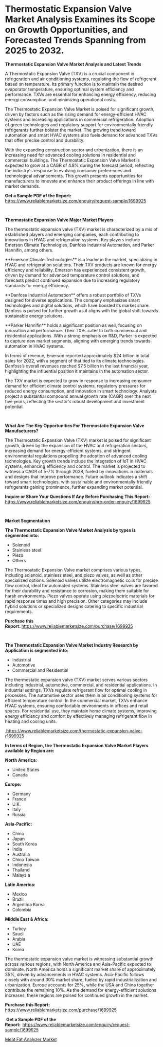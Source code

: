 <p><h1>Thermostatic Expansion Valve Market Analysis Examines its Scope on Growth Opportunities, and Forecasted Trends Spanning from 2025 to 2032.</h1></p><p><strong>Thermostatic Expansion Valve Market Analysis and Latest Trends</strong></p>
<p><p>A Thermostatic Expansion Valve (TXV) is a crucial component in refrigeration and air conditioning systems, regulating the flow of refrigerant based on temperature. Its primary function is to maintain the desired evaporator temperature, ensuring optimal system efficiency and performance. TXVs are essential for enhancing energy efficiency, reducing energy consumption, and minimizing operational costs.</p><p>The Thermostatic Expansion Valve Market is poised for significant growth, driven by factors such as the rising demand for energy-efficient HVAC systems and increasing applications in commercial refrigeration. Adoption of green technologies and regulatory support for environmentally friendly refrigerants further bolster the market. The growing trend toward automation and smart HVAC systems also fuels demand for advanced TXVs that offer precise control and durability.</p><p>With the expanding construction sector and urbanization, there is an increasing need for advanced cooling solutions in residential and commercial buildings. The Thermostatic Expansion Valve Market is expected to grow at a CAGR of 4.8% during the forecast period, reflecting the industry's response to evolving consumer preferences and technological advancements. This growth presents opportunities for manufacturers to innovate and enhance their product offerings in line with market demands.</p></p>
<p><strong>Get a Sample PDF of the Report:&nbsp;</strong> <a href="https://www.reliablemarketsize.com/enquiry/request-sample/1699925?utm_campaign=2626&utm_medium=2&utm_source=Github&utm_content=ia&utm_term=08042025&utm_id=thermostatic-expansion-valve">https://www.reliablemarketsize.com/enquiry/request-sample/1699925</a></p>
<p>&nbsp;</p>
<p><strong>Thermostatic Expansion Valve Major Market Players</strong></p>
<p><p>The thermostatic expansion valve (TXV) market is characterized by a mix of established players and emerging companies, each contributing to innovations in HVAC and refrigeration systems. Key players include Emerson Climate Technologies, Danfoss Industrial Automation, and Parker Hannifin, among others.</p><p>**Emerson Climate Technologies** is a leader in the market, specializing in HVAC and refrigeration solutions. Their TXV products are known for energy efficiency and reliability. Emerson has experienced consistent growth, driven by demand for advanced temperature control solutions, and forecasts predict continued expansion due to increasing regulatory standards for energy efficiency.</p><p>**Danfoss Industrial Automation** offers a robust portfolio of TXVs designed for diverse applications. The company emphasizes smart technologies and digital solutions, which have boosted its market share. Danfoss is poised for further growth as it aligns with the global shift towards sustainable energy solutions.</p><p>**Parker Hannifin** holds a significant position as well, focusing on innovation and performance. Their TXVs cater to both commercial and residential applications. With a strong emphasis on R&D, Parker is expected to capture new market segments, aligning with emerging trends towards automation in HVAC systems.</p><p>In terms of revenue, Emerson reported approximately $24 billion in total sales for 2022, with a segment of that tied to its climate technologies. Danfoss’s overall revenues reached $7.5 billion in the last financial year, highlighting the influential position it maintains in the automation sector.</p><p>The TXV market is expected to grow in response to increasing consumer demand for efficient climate control systems, regulatory pressures for reduced energy consumption, and innovation in smart technology. Analysts project a substantial compound annual growth rate (CAGR) over the next five years, reflecting the sector's robust development and investment potential.</p></p>
<p>&nbsp;</p>
<p><strong>What Are The Key Opportunities For Thermostatic Expansion Valve Manufacturers?</strong></p>
<p><p>The Thermostatic Expansion Valve (TXV) market is poised for significant growth, driven by the expansion of the HVAC and refrigeration sectors, increasing demand for energy-efficient systems, and stringent environmental regulations propelling the adoption of advanced cooling technologies. Key growth trends include the integration of IoT in HVAC systems, enhancing efficiency and control. The market is projected to witness a CAGR of 5-7% through 2028, fueled by innovations in materials and designs that improve performance. Future outlook indicates a shift toward smart technologies, with sustainable and environmentally friendly refrigerants gaining prominence, further expanding market potential.</p></p>
<p><strong>Inquire or Share Your Questions If Any Before Purchasing This Report:</strong> <a href="https://www.reliablemarketsize.com/enquiry/pre-order-enquiry/1699925?utm_campaign=2626&utm_medium=2&utm_source=Github&utm_content=ia&utm_term=08042025&utm_id=thermostatic-expansion-valve">https://www.reliablemarketsize.com/enquiry/pre-order-enquiry/1699925</a></p>
<p>&nbsp;</p>
<p><strong>Market Segmentation</strong></p>
<p><strong>The Thermostatic Expansion Valve Market Analysis by types is segmented into:</strong></p>
<p><ul><li>Solenoid</li><li>Stainless steel</li><li>Piezo</li><li>Others</li></ul></p>
<p><p>The Thermostatic Expansion Valve market comprises various types, including solenoid, stainless steel, and piezo valves, as well as other specialized options. Solenoid valves utilize electromagnetic coils for precise flow control, ideal for automated systems. Stainless steel valves are favored for their durability and resistance to corrosion, making them suitable for harsh environments. Piezo valves operate using piezoelectric materials for rapid response times and high precision. Other categories may include hybrid solutions or specialized designs catering to specific industrial requirements.</p></p>
<p><strong>Purchase this Report:&nbsp;</strong><a href="https://www.reliablemarketsize.com/purchase/1699925?utm_campaign=2626&utm_medium=2&utm_source=Github&utm_content=ia&utm_term=08042025&utm_id=thermostatic-expansion-valve">https://www.reliablemarketsize.com/purchase/1699925</a></p>
<p>&nbsp;</p>
<p><strong>The Thermostatic Expansion Valve Market Industry Research by Application is segmented into:</strong></p>
<p><ul><li>Industrial</li><li>Automotive</li><li>Commercial and Residential</li></ul></p>
<p><p>The thermostatic expansion valve (TXV) market serves various sectors including industrial, automotive, commercial, and residential applications. In industrial settings, TXVs regulate refrigerant flow for optimal cooling in processes. The automotive sector uses them in air conditioning systems for efficient temperature control. In the commercial market, TXVs enhance HVAC systems, ensuring comfortable environments in offices and retail spaces. For residential use, they maintain home climate systems, improving energy efficiency and comfort by effectively managing refrigerant flow in heating and cooling units.</p></p>
<p><a href="https://www.reliablemarketsize.com/thermostatic-expansion-valve-r1699925?utm_campaign=2626&utm_medium=2&utm_source=Github&utm_content=ia&utm_term=08042025&utm_id=thermostatic-expansion-valve">&nbsp;https://www.reliablemarketsize.com/thermostatic-expansion-valve-r1699925</a></p>
<p><strong>In terms of Region, the Thermostatic Expansion Valve Market Players available by Region are:</strong></p>
<p>
    <p> <strong> North America: </strong>
        <ul>
            <li>United States</li>
            <li>Canada</li>
        </ul>
        </p> 
    <p> <strong> Europe: </strong>
        <ul>
            <li>Germany</li>
            <li>France</li>
            <li>U.K.</li>
            <li>Italy</li>
            <li>Russia</li>
        </ul>
        </p> 
    <p> <strong> Asia-Pacific: </strong>
        <ul>
            <li>China</li>
            <li>Japan</li>
            <li>South Korea</li>
            <li>India</li>
            <li>Australia</li>
            <li>China Taiwan</li>
            <li>Indonesia</li>
            <li>Thailand</li>
            <li>Malaysia</li>
        </ul>
        </p> 
    <p> <strong> Latin America: </strong>
        <ul>
            <li>Mexico</li>
            <li>Brazil</li>
            <li>Argentina Korea</li>
            <li>Colombia</li>
        </ul>
        </p> 
    <p> <strong> Middle East & Africa: </strong>
        <ul>
            <li>Turkey</li>
            <li>Saudi</li>
            <li>Arabia</li>
            <li>UAE</li>
            <li>Korea</li>
        </ul>
    </p>
    </p>
<p><p>The thermostatic expansion valve market is witnessing substantial growth across various regions, with North America and Asia-Pacific expected to dominate. North America holds a significant market share of approximately 35%, driven by advancements in HVAC systems. Asia-Pacific follows closely with around 30% market share, fueled by rapid industrialization and urbanization. Europe accounts for 25%, while the USA and China together contribute the remaining 10%. As the demand for energy-efficient solutions increases, these regions are poised for continued growth in the market.</p></p>
<p><strong>Purchase this Report: </strong><a href="https://www.reliablemarketsize.com/purchase/1699925?utm_campaign=2626&utm_medium=2&utm_source=Github&utm_content=ia&utm_term=08042025&utm_id=thermostatic-expansion-valve">https://www.reliablemarketsize.com/purchase/1699925</a></p>
<p>&nbsp;<strong>Get a Sample PDF of the Report:&nbsp;&nbsp;</strong><a href="https://www.reliablemarketsize.com/enquiry/request-sample/1699925?utm_campaign=2626&utm_medium=2&utm_source=Github&utm_content=ia&utm_term=08042025&utm_id=thermostatic-expansion-valve">https://www.reliablemarketsize.com/enquiry/request-sample/1699925</a></p>
<p><strong></strong></p>
<p><p><a href="https://github.com/ccreola81/Market-Research-Report-List-1/blob/main/meat-fat-analyzer-market.md?utm_campaign=2626&utm_medium=2&utm_source=Github&utm_content=ia&utm_term=08042025&utm_id=thermostatic-expansion-valve">Meat Fat Analyzer Market</a></p></p>